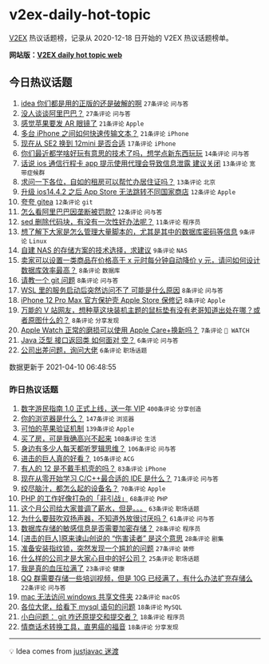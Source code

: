 # v2ex-daily-hot-topic

[V2EX](https://www.v2ex.com/) 热议话题榜，记录从 2020-12-18 日开始的 V2EX 热议话题榜单。

**网站版：[V2EX daily hot topic web](https://boojack.github.io/v2ex-daily-hot-topic-web/)**

## 今日热议话题

<!-- TODAY BEGIN -->

1. [idea 你们都是用的正版的还是破解的啊](https://www.v2ex.com/t/769644) `27条评论` `问与答`
1. [没人谈谈阿里巴巴？](https://www.v2ex.com/t/769641) `27条评论` `问与答`
1. [感觉苹果要发 AR 眼镜了](https://www.v2ex.com/t/769664) `21条评论` `Apple`
1. [多台 iPhone 之间如何快速传输文本？](https://www.v2ex.com/t/769652) `21条评论` `iPhone`
1. [现在从 SE2 换到 12mini 是否合适](https://www.v2ex.com/t/769638) `17条评论` `iPhone`
1. [你们最近都学啥好玩有意思的技术了吗，想学点新东西玩玩](https://www.v2ex.com/t/769636) `14条评论` `问与答`
1. [话说 ios 通信行程卡 app 提示使用代理会导致信息泄露 建议关闭](https://www.v2ex.com/t/769662) `13条评论` `宽带症候群`
1. [求问一下各位，自如的租房可以帮忙办居住证吗？](https://www.v2ex.com/t/769655) `13条评论` `北京`
1. [升级 ios14.4.2 之后 App Store 无法跳转不同国家商店](https://www.v2ex.com/t/769676) `12条评论` `Apple`
1. [夸夸 gitea](https://www.v2ex.com/t/769675) `12条评论` `git`
1. [怎么看阿里巴巴因垄断被罚款?](https://www.v2ex.com/t/769642) `12条评论` `问与答`
1. [sed 删除代码块，有没有一次性好办法呢？](https://www.v2ex.com/t/769640) `11条评论` `程序员`
1. [想了解下大家是怎么管理大量脚本的，尤其是其中的数据库密码等信息](https://www.v2ex.com/t/769666) `9条评论` `Linux`
1. [自建 NAS 的存储方案的技术选择，求建议](https://www.v2ex.com/t/769653) `9条评论` `NAS`
1. [卖家可以设置一类商品在价格高于 x 元时每分钟自动降价 y 元，请问如何设计数据库效率最高？](https://www.v2ex.com/t/769679) `8条评论` `数据库`
1. [请教一个 git 问题](https://www.v2ex.com/t/769669) `8条评论` `问与答`
1. [WSL 里的服务启动后突然访问不了 可能是什么原因](https://www.v2ex.com/t/769658) `8条评论` `问与答`
1. [iPhone 12 Pro Max 官方保护壳 Apple Store 保修记](https://www.v2ex.com/t/769637) `8条评论` `Apple`
1. [万能的 V 站网友，想种草这块装机主题的鼠标垫有没有老哥知道出处在哪？或者原图什么的？](https://www.v2ex.com/t/769633) `8条评论` `分享发现`
1. [Apple Watch 正常的磨损可以使用 Apple Care+换新吗？](https://www.v2ex.com/t/769643) `7条评论` ` WATCH`
1. [Java 泛型 接口返回类 如何面对 空？](https://www.v2ex.com/t/769692) `6条评论` `问与答`
1. [公司出差问题，询问大佬](https://www.v2ex.com/t/769691) `6条评论` `职场话题`

数据更新于 2021-04-10 06:48:55

<!-- TODAY END -->

### 昨日热议话题

<!-- YESTERDAY BEGIN -->

1. [数字游民指南 1.0 正式上线，送一年 VIP](https://www.v2ex.com/t/769362) `400条评论` `分享创造`
1. [你的浏览器是什么？](https://www.v2ex.com/t/769433) `147条评论` `浏览器`
1. [可怕的苹果验证机制](https://www.v2ex.com/t/769272) `139条评论` `Apple`
1. [买了房，可是我确高兴不起来](https://www.v2ex.com/t/769390) `108条评论` `生活`
1. [身边有多少人每天都听罗辑思维？](https://www.v2ex.com/t/769271) `106条评论` `问与答`
1. [进击的巨人真的好看？](https://www.v2ex.com/t/769313) `105条评论` `ACG`
1. [有人的 12 是不戴手机壳的吗？](https://www.v2ex.com/t/769377) `83条评论` `iPhone`
1. [现在从零开始学习 C/C++最合适的 IDE 是什么？](https://www.v2ex.com/t/769286) `71条评论` `问与答`
1. [绞尽脑汁，都怎么起的设备名？](https://www.v2ex.com/t/769488) `70条评论` `Apple`
1. [PHP 的工作好像打杂的「非引战」](https://www.v2ex.com/t/769365) `68条评论` `PHP`
1. [这个月公司给大家普调了薪水，但是。。。](https://www.v2ex.com/t/769281) `63条评论` `职场话题`
1. [为什么要鼓吹双扬声器，不知道外放很讨厌吗？](https://www.v2ex.com/t/769288) `61条评论` `问与答`
1. [数据库存储的敏感信息是否需要加密存储？](https://www.v2ex.com/t/769456) `28条评论` `程序员`
1. [[进击的巨人]原来谏山创说的 “伤害读者” 是这个意思](https://www.v2ex.com/t/769276) `28条评论` `剧集`
1. [准备安装指纹锁，突然发现一个尴尬的问题](https://www.v2ex.com/t/769409) `27条评论` `装修`
1. [什么样的公司才是大家心目中的好公司？](https://www.v2ex.com/t/769274) `25条评论` `职场话题`
1. [我是真的血压拉满了](https://www.v2ex.com/t/769474) `23条评论` `健康`
1. [QQ 群需要存储一些培训视频，但是 10G 已经满了，有什么办法扩充存储么](https://www.v2ex.com/t/769419) `22条评论` `问与答`
1. [mac 无法访问 windows 共享文件夹](https://www.v2ex.com/t/769327) `22条评论` `macOS`
1. [各位大佬，给看下 mysql 语句的问题](https://www.v2ex.com/t/769557) `18条评论` `MySQL`
1. [小白问题： git 咋还原提交和提交者？](https://www.v2ex.com/t/769555) `18条评论` `程序员`
1. [情商话术转换工具，直男癌的福音](https://www.v2ex.com/t/769396) `18条评论` `分享发现`

<!-- YESTERDAY END -->

---

💡 Idea comes from [justjavac 迷渡](https://github.com/justjavac/)
